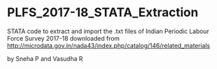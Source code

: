 # PLFS_2017-18_STATA_Extraction


STATA code to extract and import the .txt files of Indian Periodic Labour Force Survey 2017-18 downloaded from  http://microdata.gov.in/nada43/index.php/catalog/146/related_materials


by Sneha P and Vasudha R

